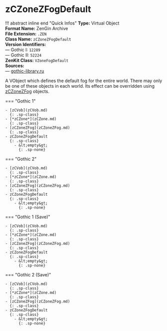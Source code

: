 # zCZoneZFogDefault

!!! abstract inline end "Quick Infos"
    **Type:** Virtual Object<br/>
    **Format Name:** ZenGin Archive<br/>
    **File Extension:** `.ZEN`<br/>
    **Class Name:** `zCZoneZFogDefault`<br/>
    **Version Identifiers:**<br />
    — Gothic I: `12289`<br/>
    — Gothic II: `52224`<br/>
    **ZenKit Class:** `VZoneFogDefault`<br/>
    **Sources:**<br/>
    — [gothic-library.ru](http://www.gothic-library.ru/publ/class_zczonezfogdefault/1-1-0-10)


A VObject which defines the default fog for the entire world. There may only be one of these objects in each world.
Its effect can be overridden using [zCZoneZFog](zCZoneZFog.md) objects.

=== "Gothic 1"

    - [zCVob](zCVob.md)
      {: .sp-class}
    - [*zCZone*](zCZone.md)
      {: .sp-class}
    - [zCZoneZFog](zCZoneZFog.md)
      {: .sp-class}
    - zCZoneZFogDefault
      {: .sp-class}
        - &lt;empty&gt;
          {: .sp-none}

=== "Gothic 2"

    - [zCVob](zCVob.md)
      {: .sp-class}
    - [*zCZone*](zCZone.md)
      {: .sp-class}
    - [zCZoneZFog](zCZoneZFog.md)
      {: .sp-class}
    - zCZoneZFogDefault
      {: .sp-class}
        - &lt;empty&gt;
          {: .sp-none}

=== "Gothic 1 (Save)"

    - [zCVob](zCVob.md)
      {: .sp-class}
    - [*zCZone*](zCZone.md)
      {: .sp-class}
    - [zCZoneZFog](zCZoneZFog.md)
      {: .sp-class}
    - zCZoneZFogDefault
      {: .sp-class}
        - &lt;empty&gt;
          {: .sp-none}

=== "Gothic 2 (Save)"

    - [zCVob](zCVob.md)
      {: .sp-class}
    - [*zCZone*](zCZone.md)
      {: .sp-class}
    - [zCZoneZFog](zCZoneZFog.md)
      {: .sp-class}
    - zCZoneZFogDefault
      {: .sp-class}
        - &lt;empty&gt;
          {: .sp-none}
